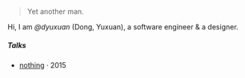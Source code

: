 

> Yet another man.


Hi, I am *@dyuxuan* (Dong, Yuxuan), a software engineer & a designer.


##### Talks

- [nothing][1] · 2015



[1]: https://github.com/yuxuan1101


